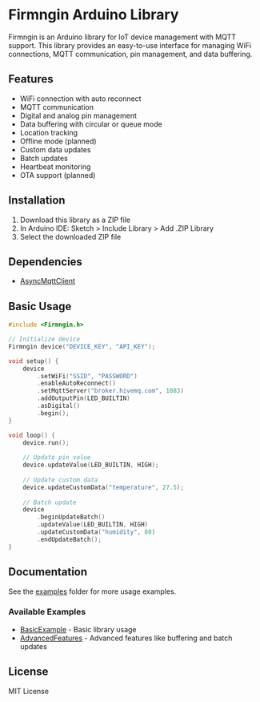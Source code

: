 # Firmngin Arduino Library

Firmngin is an Arduino library for IoT device management with MQTT support. This library provides an easy-to-use interface for managing WiFi connections, MQTT communication, pin management, and data buffering.

## Features

- WiFi connection with auto reconnect
- MQTT communication
- Digital and analog pin management
- Data buffering with circular or queue mode
- Location tracking
- Offline mode (planned)
- Custom data updates
- Batch updates
- Heartbeat monitoring
- OTA support (planned)

## Installation

1. Download this library as a ZIP file
2. In Arduino IDE: Sketch > Include Library > Add .ZIP Library
3. Select the downloaded ZIP file

## Dependencies

- [AsyncMqttClient](https://github.com/marvinroger/async-mqtt-client)

## Basic Usage

```cpp
#include <Firmngin.h>

// Initialize device
Firmngin device("DEVICE_KEY", "API_KEY");

void setup() {
    device
        .setWiFi("SSID", "PASSWORD")
        .enableAutoReconnect()
        .setMqttServer("broker.hivemq.com", 1883)
        .addOutputPin(LED_BUILTIN)
        .asDigital()
        .begin();
}

void loop() {
    device.run();
    
    // Update pin value
    device.updateValue(LED_BUILTIN, HIGH);
    
    // Update custom data
    device.updateCustomData("temperature", 27.5);
    
    // Batch update
    device
        .beginUpdateBatch()
        .updateValue(LED_BUILTIN, HIGH)
        .updateCustomData("humidity", 80)
        .endUpdateBatch();
}
```

## Documentation

See the [examples](examples) folder for more usage examples.

### Available Examples

- [BasicExample](examples/BasicExample/BasicExample.ino) - Basic library usage
- [AdvancedFeatures](examples/AdvancedFeatures/AdvancedFeatures.ino) - Advanced features like buffering and batch updates

## License

MIT License 